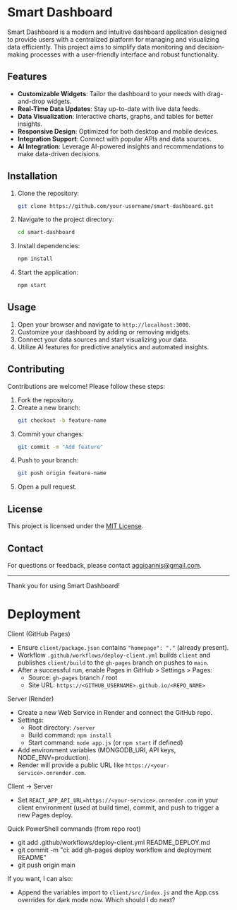 # Smart Dashboard

Smart Dashboard is a modern and intuitive dashboard application designed to provide users with a centralized platform for managing and visualizing data efficiently. This project aims to simplify data monitoring and decision-making processes with a user-friendly interface and robust functionality.

## Features

- **Customizable Widgets**: Tailor the dashboard to your needs with drag-and-drop widgets.
- **Real-Time Data Updates**: Stay up-to-date with live data feeds.
- **Data Visualization**: Interactive charts, graphs, and tables for better insights.
- **Responsive Design**: Optimized for both desktop and mobile devices.
- **Integration Support**: Connect with popular APIs and data sources.
- **AI Integration**: Leverage AI-powered insights and recommendations to make data-driven decisions.

## Installation

1. Clone the repository:
    ```bash
    git clone https://github.com/your-username/smart-dashboard.git
    ```
2. Navigate to the project directory:
    ```bash
    cd smart-dashboard
    ```
3. Install dependencies:
    ```bash
    npm install
    ```
4. Start the application:
    ```bash
    npm start
    ```

## Usage

1. Open your browser and navigate to `http://localhost:3000`.
2. Customize your dashboard by adding or removing widgets.
3. Connect your data sources and start visualizing your data.
4. Utilize AI features for predictive analytics and automated insights.

## Contributing

Contributions are welcome! Please follow these steps:

1. Fork the repository.
2. Create a new branch:
    ```bash
    git checkout -b feature-name
    ```
3. Commit your changes:
    ```bash
    git commit -m "Add feature"
    ```
4. Push to your branch:
    ```bash
    git push origin feature-name
    ```
5. Open a pull request.

## License

This project is licensed under the [MIT License](LICENSE).

## Contact

For questions or feedback, please contact [aggioannis@gmail.com](mailto:aggioannisl@gmail.com).

---
Thank you for using Smart Dashboard!

# Deployment

Client (GitHub Pages)
- Ensure `client/package.json` contains `"homepage": "."` (already present).
- Workflow `.github/workflows/deploy-client.yml` builds `client` and publishes `client/build` to the `gh-pages` branch on pushes to `main`.
- After a successful run, enable Pages in GitHub > Settings > Pages:
  - Source: `gh-pages` branch / root
  - Site URL: `https://<GITHUB_USERNAME>.github.io/<REPO_NAME>`

Server (Render)
- Create a new Web Service in Render and connect the GitHub repo.
- Settings:
  - Root directory: `/server`
  - Build command: `npm install`
  - Start command: `node app.js` (or `npm start` if defined)
- Add environment variables (MONGODB_URI, API keys, NODE_ENV=production).
- Render will provide a public URL like `https://<your-service>.onrender.com`.

Client → Server
- Set `REACT_APP_API_URL=https://<your-service>.onrender.com` in your client environment (used at build time), commit, and push to trigger a new Pages deploy.

Quick PowerShell commands (from repo root)
- git add .github/workflows/deploy-client.yml README_DEPLOY.md
- git commit -m "ci: add gh-pages deploy workflow and deployment README"
- git push origin main

If you want, I can also:
- Append the variables import to `client/src/index.js` and the App.css overrides for dark mode now. Which should I do next?